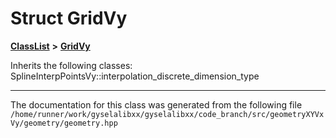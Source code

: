 

# Struct GridVy



[**ClassList**](annotated.md) **>** [**GridVy**](structGridVy.md)








Inherits the following classes: SplineInterpPointsVy::interpolation_discrete_dimension_type































































------------------------------
The documentation for this class was generated from the following file `/home/runner/work/gyselalibxx/gyselalibxx/code_branch/src/geometryXYVxVy/geometry/geometry.hpp`

